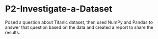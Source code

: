 # P2-Investigate-a-Dataset
Posed a question about Titanic dataset, then used NumPy and Pandas to answer that question based on the data and created a report to share the results.
